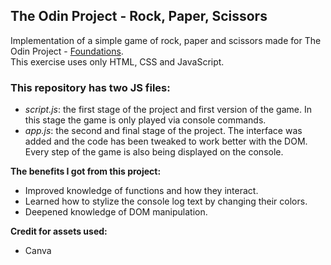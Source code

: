 ## The Odin Project - Rock, Paper, Scissors

Implementation of a simple game of rock, paper and scissors made for The Odin Project - [Foundations](https://www.theodinproject.com/paths/foundations/courses/foundations/lessons/rock-paper-scissors).<br>
This exercise uses only HTML, CSS and JavaScript.<br>

### This repository has two JS files:

- _script.js_: the first stage of the project and first version of the game. In this stage the game is only played via console commands.
- _app.js_: the second and final stage of the project. The interface was added and the code has been tweaked to work better with the DOM. Every step of the game is also being displayed on the console.

**The benefits I got from this project:**

- Improved knowledge of functions and how they interact.
- Learned how to stylize the console log text by changing their colors.
- Deepened knowledge of DOM manipulation.

**Credit for assets used:**

- Canva
